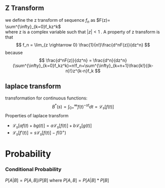 ## Z Transform 
we define the z transform of sequence $f_n$ as $F(z)= \sum^{\infty}_{k=0}f_kz^k$  
where z is a complex variable such that $|z|<1$ . A property of z transform is that 
$$
f_n = \lim_{z \rightarrow 0} \frac{1}{n!}\frac{d^nF(z)}{dz^n} 
$$
because 
$$
\frac{d^nF(z)}{dz^n} = \frac{d^n}{dz^n}(\sum^{\infty}_{k=0}f_kz^k)=n!f_n+\sum^{\infty}_{k+n+1}\frac{k!}{(k-n)!}z^{k-n}f_k
$$

## laplace transform
transformation for continuous functions: 
$$
B^*(s)= \int^{\infty}_{0+}f(t)^{-st}dt=\mathcal{L}_s[f(t)] 
$$
Properties of laplace transform 
- $\mathcal{L}_s[af(t)+bg(t)]=a \mathcal{L}_s[f(t)]+ b \mathcal{L}_s[g(t)]$ 
- $\mathcal{L}_s[f'(t)]=s\mathcal{L}_s[f(t)]-f(0^+)$ 


# Probability 

### Conditional Probability 

$P[A|B] = P[A,B]/P[B]$  where $P[A,B]  = P[A|B] * P[B]$

